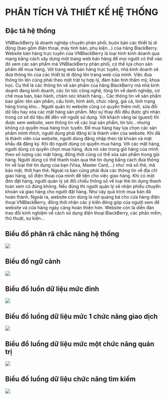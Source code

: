 # PHÂN TÍCH VÀ THIẾT KẾ HỆ THỐNG

## Đặc tả hệ thống
   VNBlackBerry là doanh nghiệp chuyên phân phối, buôn bán các thiết bị di động (bao gồm điện thoại, máy tính bản, phụ kiện…) của hãng BlackBerry. 
   Website bán hàng trực tuyến của VNBlackBerry là loại hình kinh doanh qua mạng bằng cách xây dựng một trang web bán hàng để mọi người có thể vào đó xem các sản phẩm mà VNBlackBerry phân phối, có thể lựa chọn sản phẩm để mua hàng. Với trang web bán hàng trực tuyến, nhà kinh doanh sẽ đưa thông tin của các thiết bị di động lên trang web của mình. Việc đưa thông tin lên cũng phải theo một trật tự hợp lý, đảm bảo tính thẩm mỹ, khoa học. Cụ thể là các thông tin về sản phẩm của hãng BlackBerry mà nhà kinh doanh đang kinh doanh, các tin tức công nghệ, tông tin về danh nghiệp, cơ chế mua bán, bảo hành, chăm sóc khách hàng... Các thông tin về sản phẩm bao gồm: tên sản phẩm, cấu hình, hình ảnh, chức năng, giá cả, tình trạng hàng trong kho… Người quản trị website cũng có quyền thêm mới, sửa đổi  dữ liệu hay xóa các mặt hàng sản phẩm. Mọi sự thay đổi đều được ghi nhận trong cơ sở dữ liệu để đến với người sử dụng.
   Với khách vãng lai (guest) thì được xem website, xem thông tin về các loại sản phẩm, tin tức.. nhưng không có quyền mua hàng trực tuyến. Để mua hàng hay lựa chọn các sản phẩm mình thích, người dùng phải đăng kí là thành viên của website. Khi đã là thành viên của website, người dùng đăng nhập theo tài khoản và mật khẩu đã đăng ký. Khi đó người dùng có quyền mua hàng. Với các mặt hàng, người dùng có quyền chọn mua hàng, đưa nó vào trong giỏ hàng của mình theo số lượng  các mặt hàng, đồng thời cũng có thể xóa sản phẩm trong giỏ hàng. Người dùng có thể thanh toán qua thẻ tín dụng bằng cách đưa thông tin về loại thẻ tín dụng của bạn (Visa, Master Card,…) như: mã số thẻ, mã bảo mật, thời hạn thẻ. Ngoài ra bạn cũng phải đưa các thông tin về địa chỉ giao hàng, số điện thoại của mình để tiện cho việc giao hàng.
   Khi có một đơn đặt hàng, người quản lý sẽ đối chiếu thông số về loại thẻ tín dụng thanh toán xem có đúng không. Nếu đúng thì người quản lý sẽ nhận phiếu chuyển khoản và giao hàng cho người đặt hàng. Như vậy quá trình mua bán đã hoàn thành.
   Ngoài ra, website còn dùng là nơi quảng bá cho cửa hàng điện thoại VNBlackBerry, đồng thời nhận các ý kiến đóng góp của người xem để website và cửa hàng ngày càng hoàn thiện hơn.
   Website còn là diễn đàn trao đổi kinh nghiệm về cách sử dụng điện thoại BlackBerry, các phần mềm, thủ thuật, sự kiện…
   ## Biểu đồ phân rã chắc năng hệ thống
   ![](https://uphinhnhanh.com/images/2017/07/15/1439f2.png)
   
   ## Biểu đồ ngữ cảnh
   ![](https://uphinhnhanh.com/images/2017/07/15/25be4a.png)
   
   ## Biểu đồ luồn dữ liệu mức đỉnh
   ![](https://uphinhnhanh.com/images/2017/07/15/3e47ef.png)
   
   ## Biểu đồ luồng dữ liệu mức 1 chức năng giao dịch
   ![](https://uphinhnhanh.com/images/2017/07/15/4eed5c.png)
   
   ## Biểu đồ luồng dữ liệu mức một chức năng quản trị
   ![](https://uphinhnhanh.com/images/2017/07/15/5.png)
   
   ## Biểu đồ luồng dữ liệu chức năng tìm kiếm
   ![](https://uphinhnhanh.com/images/2017/07/15/62bcf9.png)
